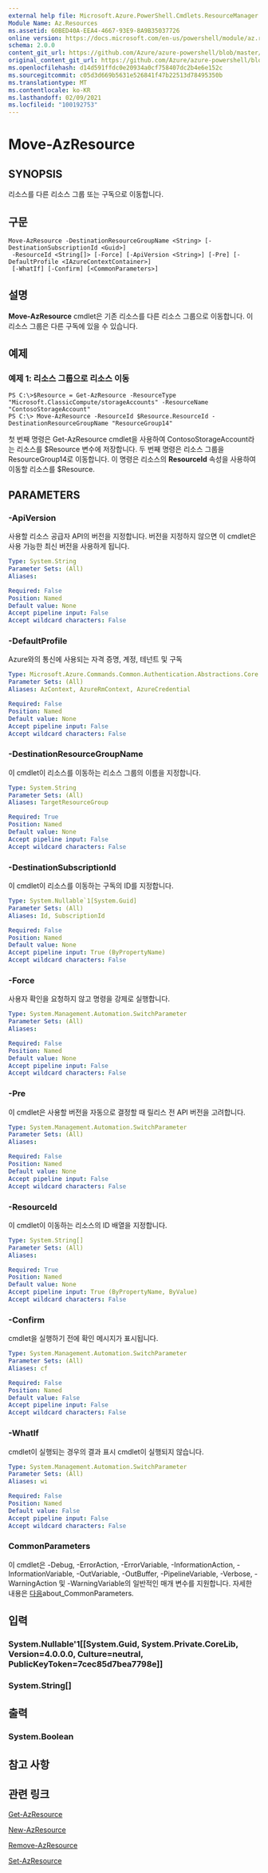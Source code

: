```yaml
---
external help file: Microsoft.Azure.PowerShell.Cmdlets.ResourceManager.dll-Help.xml
Module Name: Az.Resources
ms.assetid: 60BED40A-EEA4-4667-93E9-8A9B35037726
online version: https://docs.microsoft.com/en-us/powershell/module/az.resources/move-azresource
schema: 2.0.0
content_git_url: https://github.com/Azure/azure-powershell/blob/master/src/Resources/Resources/help/Move-AzResource.md
original_content_git_url: https://github.com/Azure/azure-powershell/blob/master/src/Resources/Resources/help/Move-AzResource.md
ms.openlocfilehash: d14d591ffdc0e20934a0cf758407dc2b4e6e152c
ms.sourcegitcommit: c05d3d669b5631e526841f47b22513d78495350b
ms.translationtype: MT
ms.contentlocale: ko-KR
ms.lasthandoff: 02/09/2021
ms.locfileid: "100192753"
---
```

# Move-AzResource

## SYNOPSIS
리소스를 다른 리소스 그룹 또는 구독으로 이동합니다.

## 구문

```
Move-AzResource -DestinationResourceGroupName <String> [-DestinationSubscriptionId <Guid>]
 -ResourceId <String[]> [-Force] [-ApiVersion <String>] [-Pre] [-DefaultProfile <IAzureContextContainer>]
 [-WhatIf] [-Confirm] [<CommonParameters>]
```

## 설명
**Move-AzResource** cmdlet은 기존 리소스를 다른 리소스 그룹으로 이동합니다.
이 리소스 그룹은 다른 구독에 있을 수 있습니다.

## 예제

### 예제 1: 리소스 그룹으로 리소스 이동
```
PS C:\>$Resource = Get-AzResource -ResourceType "Microsoft.ClassicCompute/storageAccounts" -ResourceName "ContosoStorageAccount"
PS C:\> Move-AzResource -ResourceId $Resource.ResourceId -DestinationResourceGroupName "ResourceGroup14"
```

첫 번째 명령은 Get-AzResource cmdlet을 사용하여 ContosoStorageAccount라는 리소스를 $Resource 변수에 저장합니다.
두 번째 명령은 리소스 그룹을 ResourceGroup14로 이동합니다.
이 명령은 리소스의 **ResourceId** 속성을 사용하여 이동할 리소스를 $Resource.

## PARAMETERS

### -ApiVersion
사용할 리소스 공급자 API의 버전을 지정합니다.
버전을 지정하지 않으면 이 cmdlet은 사용 가능한 최신 버전을 사용하게 됩니다.

```yaml
Type: System.String
Parameter Sets: (All)
Aliases:

Required: False
Position: Named
Default value: None
Accept pipeline input: False
Accept wildcard characters: False
```

### -DefaultProfile
Azure와의 통신에 사용되는 자격 증명, 계정, 테넌트 및 구독

```yaml
Type: Microsoft.Azure.Commands.Common.Authentication.Abstractions.Core.IAzureContextContainer
Parameter Sets: (All)
Aliases: AzContext, AzureRmContext, AzureCredential

Required: False
Position: Named
Default value: None
Accept pipeline input: False
Accept wildcard characters: False
```

### -DestinationResourceGroupName
이 cmdlet이 리소스를 이동하는 리소스 그룹의 이름을 지정합니다.

```yaml
Type: System.String
Parameter Sets: (All)
Aliases: TargetResourceGroup

Required: True
Position: Named
Default value: None
Accept pipeline input: False
Accept wildcard characters: False
```

### -DestinationSubscriptionId
이 cmdlet이 리소스를 이동하는 구독의 ID를 지정합니다.

```yaml
Type: System.Nullable`1[System.Guid]
Parameter Sets: (All)
Aliases: Id, SubscriptionId

Required: False
Position: Named
Default value: None
Accept pipeline input: True (ByPropertyName)
Accept wildcard characters: False
```

### -Force
사용자 확인을 요청하지 않고 명령을 강제로 실행합니다.

```yaml
Type: System.Management.Automation.SwitchParameter
Parameter Sets: (All)
Aliases:

Required: False
Position: Named
Default value: None
Accept pipeline input: False
Accept wildcard characters: False
```

### -Pre
이 cmdlet은 사용할 버전을 자동으로 결정할 때 릴리스 전 API 버전을 고려합니다.

```yaml
Type: System.Management.Automation.SwitchParameter
Parameter Sets: (All)
Aliases:

Required: False
Position: Named
Default value: None
Accept pipeline input: False
Accept wildcard characters: False
```

### -ResourceId
이 cmdlet이 이동하는 리소스의 ID 배열을 지정합니다.

```yaml
Type: System.String[]
Parameter Sets: (All)
Aliases:

Required: True
Position: Named
Default value: None
Accept pipeline input: True (ByPropertyName, ByValue)
Accept wildcard characters: False
```

### -Confirm
cmdlet을 실행하기 전에 확인 메시지가 표시됩니다.

```yaml
Type: System.Management.Automation.SwitchParameter
Parameter Sets: (All)
Aliases: cf

Required: False
Position: Named
Default value: False
Accept pipeline input: False
Accept wildcard characters: False
```

### -WhatIf
cmdlet이 실행되는 경우의 결과 표시
cmdlet이 실행되지 않습니다.

```yaml
Type: System.Management.Automation.SwitchParameter
Parameter Sets: (All)
Aliases: wi

Required: False
Position: Named
Default value: False
Accept pipeline input: False
Accept wildcard characters: False
```

### CommonParameters
이 cmdlet은 -Debug, -ErrorAction, -ErrorVariable, -InformationAction, -InformationVariable, -OutVariable, -OutBuffer, -PipelineVariable, -Verbose, -WarningAction 및 -WarningVariable의 일반적인 매개 변수를 지원합니다. 자세한 내용은 [다음](http://go.microsoft.com/fwlink/?LinkID=113216)about_CommonParameters.

## 입력

### System.Nullable'1[[System.Guid, System.Private.CoreLib, Version=4.0.0.0, Culture=neutral, PublicKeyToken=7cec85d7bea7798e]]

### System.String[]

## 출력

### System.Boolean

## 참고 사항

## 관련 링크

[Get-AzResource](./Get-AzResource.md)

[New-AzResource](./New-AzResource.md)

[Remove-AzResource](./Remove-AzResource.md)

[Set-AzResource](./Set-AzResource.md)


